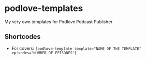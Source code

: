 # podlove-templates
My very own templates for Podlove Podcast Publisher

## Shortcodes
* For covers: `[podlove-template template="NAME OF THE TEMPLATE" episodes="NUMBER OF EPISODES"]`